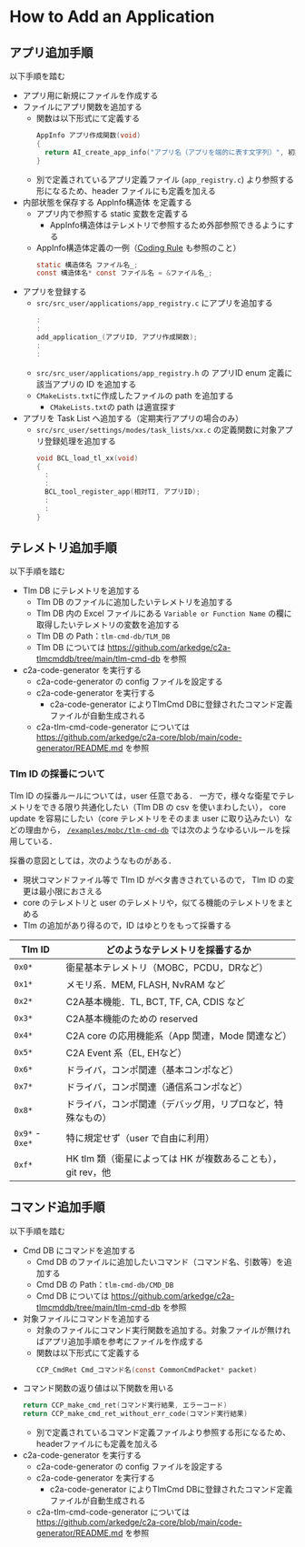 #  How to Add an Application

## アプリ追加手順
以下手順を踏む

- アプリ用に新規にファイルを作成する
- ファイルにアプリ関数を追加する
  - 関数は以下形式にて定義する
    ```c
    AppInfo アプリ作成関数(void)
    {
      return AI_create_app_info("アプリ名（アプリを端的に表す文字列）", 初期化関数, 実行関数（エントリーポイント）);
    }
    ```
  - 別で定義されているアプリ定義ファイル (`app_registry.c`) より参照する形になるため、header ファイルにも定義を加える
- 内部状態を保存する AppInfo構造体 を定義する
    - アプリ内で参照する static 変数を定義する
      - AppInfo構造体はテレメトリで参照するため外部参照できるようにする
    - AppInfo構造体定義の一例（[Coding Rule](../general/coding_rule.md) も参照のこと）
      ```c
      static 構造体名 ファイル名_;
      const 構造体名* const ファイル名 = &ファイル名_;
      ```
- アプリを登録する
    - `src/src_user/applications/app_registry.c` にアプリを追加する
      ```c
      :
      :
      add_application_(アプリID, アプリ作成関数);
      :
      :
      ```
    - `src/src_user/applications/app_registry.h` の アプリID enum 定義に該当アプリの ID を追加する
    - `CMakeLists.txt`に作成したファイルの path を追加する
        - `CMakeLists.txt`の path は適宣探す
- アプリを Task List へ追加する（定期実行アプリの場合のみ）
    - `src/src_user/settings/modes/task_lists/xx.c` の定義関数に対象アプリ登録処理を追加する
      ```c
      void BCL_load_tl_xx(void)
      {
        :
        :
        BCL_tool_register_app(相対TI, アプリID);
        :
        :
      }
      ```


## テレメトリ追加手順
以下手順を踏む

- Tlm DB にテレメトリを追加する
    - Tlm DB のファイルに追加したいテレメトリを追加する
    - Tlm DB 内の Excel ファイルにある `Variable or Function Name` の欄に取得したいテレメトリの変数を追加する
    - Tlm DB の Path：`tlm-cmd-db/TLM_DB`
     - Tlm DB については https://github.com/arkedge/c2a-tlmcmddb/tree/main/tlm-cmd-db を参照
- c2a-code-generator を実行する
    - c2a-code-generator の config ファイルを設定する
    - c2a-code-generator を実行する
      - c2a-code-generator によりTlmCmd DBに登録されたコマンド定義ファイルが自動生成される
    - c2a-tlm-cmd-code-generator については https://github.com/arkedge/c2a-core/blob/main/code-generator/README.md を参照


### Tlm ID の採番について
Tlm ID の採番ルールについては，user 任意である．
一方で，様々な衛星でテレメトリをできる限り共通化したい（Tlm DB の csv を使いまわしたい）， core update を容易にしたい（core テレメトリをそのまま user に取り込みたい）などの理由から， [`/examples/mobc/tlm-cmd-db`](/examples/mobc/tlm-cmd-db) では次のようなゆるいルールを採用している．

採番の意図としては，次のようなものがある．
- 現状コマンドファイル等で Tlm ID がベタ書きされているので， Tlm ID の変更は最小限におさえる
- core のテレメトリと user のテレメトリや，似てる機能のテレメトリをまとめる
- Tlm の追加があり得るので，ID はゆとりをもって採番する

| Tlm ID | どのようなテレメトリを採番するか |
| -- | -- |
| `0x0*`  |  衛星基本テレメトリ（MOBC，PCDU，DRなど） |
| `0x1*`  |  メモリ系．MEM, FLASH, NvRAM など |
| `0x2*`  |  C2A基本機能．TL, BCT, TF, CA, CDIS など |
| `0x3*`  |  C2A基本機能のための reserved |
| `0x4*`  |  C2A core の応用機能系（App 関連，Mode 関連など） |
| `0x5*`  |  C2A Event 系（EL, EHなど） |
| `0x6*`  |  ドライバ，コンポ関連（基本コンポなど） |
| `0x7*`  |  ドライバ，コンポ関連（通信系コンポなど） |
| `0x8*`  |  ドライバ，コンポ関連（デバッグ用，リプロなど，特殊なもの） |
| `0x9*` - `0xe*` | 特に規定せず（user で自由に利用） |
| `0xf*`  |  HK tlm 類（衛星によっては HK が複数あることも）， git rev，他 |


## コマンド追加手順
以下手順を踏む

- Cmd DB にコマンドを追加する
    - Cmd DB のファイルに追加したいコマンド（コマンド名、引数等）を追加する
    - Cmd DB の Path：`tlm-cmd-db/CMD_DB`
     - Cmd DB については https://github.com/arkedge/c2a-tlmcmddb/tree/main/tlm-cmd-db を参照
- 対象ファイルにコマンドを追加する
  - 対象のファイルにコマンド実行関数を追加する。対象ファイルが無ければアプリ追加手順を参考にファイルを作成する
  - 関数は以下形式にて定義する
    ```c
    CCP_CmdRet Cmd_コマンド名(const CommonCmdPacket* packet)
    ```
- コマンド関数の返り値は以下関数を用いる
  ```c
  return CCP_make_cmd_ret(コマンド実行結果, エラーコード)
  return CCP_make_cmd_ret_without_err_code(コマンド実行結果)
  ```
  - 別で定義されているコマンド定義ファイルより参照する形になるため、headerファイルにも定義を加える
- c2a-code-generator を実行する
    - c2a-code-generator の config ファイルを設定する
    - c2a-code-generator を実行する
      - c2a-code-generator によりTlmCmd DBに登録されたコマンド定義ファイルが自動生成される
    - c2a-tlm-cmd-code-generator については https://github.com/arkedge/c2a-core/blob/main/code-generator/README.md を参照
